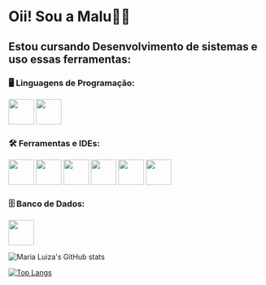 # Oii! Sou a Malu👋🏼
## Estou cursando Desenvolvimento de sistemas e uso essas ferramentas: 
 
### **🖥️ Linguagens de Programação:**
<p> 
  <img src="https://cdn.jsdelivr.net/gh/devicons/devicon/icons/java/java-original.svg" width="50"/> 
  <img src="https://cdn.jsdelivr.net/gh/devicons/devicon/icons/cplusplus/cplusplus-original.svg" width="50"/> 
</p>

### **🛠️ Ferramentas e IDEs:**
<p> 
  <img src="https://cdn.jsdelivr.net/gh/devicons/devicon/icons/git/git-original.svg" width="50"/> 
  <img src="https://cdn.jsdelivr.net/gh/devicons/devicon/icons/github/github-original.svg" width="50"/> 
  <img src="https://cdn.jsdelivr.net/gh/devicons/devicon/icons/vscode/vscode-original.svg" width="50"/> 
  <img src="https://cdn.jsdelivr.net/gh/devicons/devicon/icons/intellij/intellij-original.svg" width="50"/> 
  <img src="https://cdn.jsdelivr.net/gh/devicons/devicon/icons/figma/figma-original.svg" width="50"/> 
  <img src="https://cdn.jsdelivr.net/gh/devicons/devicon/icons/arduino/arduino-original.svg" width="50"/> 
</p>

### **🗄️ Banco de Dados:**
<p> 
  <img src="https://img.icons8.com/color/48/000000/microsoft-sql-server.png" width="50"/> 
</p>




![Maria Luiza's GitHub stats](https://github-readme-stats.vercel.app/api?username=malumnzs&show_icons=true&theme=radical)



[![Top Langs](https://github-readme-stats.vercel.app/api/top-langs/?username=malumnzs&layout=donut)](https://github.com/malumnzs/github-readme-stats)


